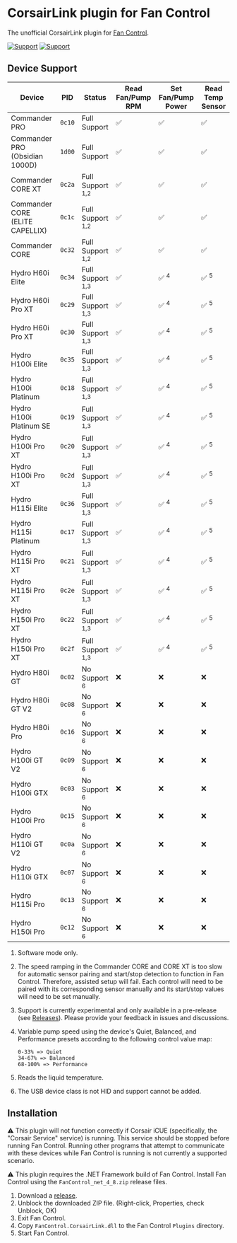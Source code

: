 # CorsairLink plugin for Fan Control

The unofficial CorsairLink plugin for [Fan Control](https://github.com/Rem0o/FanControl.Releases).

[![Support](https://img.shields.io/badge/Support-Venmo-blue?style=for-the-badge&logo=venmo&color=3D95CE)](https://www.venmo.com/u/EvanMulawski)
[![Support](https://img.shields.io/badge/Support-Buy_Me_A_Coffee-yellow?style=for-the-badge&logo=buy%20me%20a%20coffee&color=FFDD00)](https://www.buymeacoffee.com/evanmulawski)

## Device Support

| Device                          | PID    | Status                      | Read Fan/Pump RPM | Set Fan/Pump Power | Read Temp Sensor |
| ------------------------------- | ------ | --------------------------- | ----------------- | ------------------ | ---------------- |
| Commander PRO                   | `0c10` | Full Support                | ✅                | ✅                 | ✅               |
| Commander PRO (Obsidian 1000D)  | `1d00` | Full Support                | ✅                | ✅                 | ✅               |
| Commander CORE XT               | `0c2a` | Full Support <sup>1,2</sup> | ✅                | ✅                 | ✅               |
| Commander CORE (ELITE CAPELLIX) | `0c1c` | Full Support <sup>1,2</sup> | ✅                | ✅                 | ✅               |
| Commander CORE                  | `0c32` | Full Support <sup>1,2</sup> | ✅                | ✅                 | ✅               |
| Hydro H60i Elite                | `0c34` | Full Support <sup>1,3</sup> | ✅                | ✅ <sup>4</sup>    | ✅ <sup>5</sup>  |
| Hydro H60i Pro XT               | `0c29` | Full Support <sup>1,3</sup> | ✅                | ✅ <sup>4</sup>    | ✅ <sup>5</sup>  |
| Hydro H60i Pro XT               | `0c30` | Full Support <sup>1,3</sup> | ✅                | ✅ <sup>4</sup>    | ✅ <sup>5</sup>  |
| Hydro H100i Elite               | `0c35` | Full Support <sup>1,3</sup> | ✅                | ✅ <sup>4</sup>    | ✅ <sup>5</sup>  |
| Hydro H100i Platinum            | `0c18` | Full Support <sup>1,3</sup> | ✅                | ✅ <sup>4</sup>    | ✅ <sup>5</sup>  |
| Hydro H100i Platinum SE         | `0c19` | Full Support <sup>1,3</sup> | ✅                | ✅ <sup>4</sup>    | ✅ <sup>5</sup>  |
| Hydro H100i Pro XT              | `0c20` | Full Support <sup>1,3</sup> | ✅                | ✅ <sup>4</sup>    | ✅ <sup>5</sup>  |
| Hydro H100i Pro XT              | `0c2d` | Full Support <sup>1,3</sup> | ✅                | ✅ <sup>4</sup>    | ✅ <sup>5</sup>  |
| Hydro H115i Elite               | `0c36` | Full Support <sup>1,3</sup> | ✅                | ✅ <sup>4</sup>    | ✅ <sup>5</sup>  |
| Hydro H115i Platinum            | `0c17` | Full Support <sup>1,3</sup> | ✅                | ✅ <sup>4</sup>    | ✅ <sup>5</sup>  |
| Hydro H115i Pro XT              | `0c21` | Full Support <sup>1,3</sup> | ✅                | ✅ <sup>4</sup>    | ✅ <sup>5</sup>  |
| Hydro H115i Pro XT              | `0c2e` | Full Support <sup>1,3</sup> | ✅                | ✅ <sup>4</sup>    | ✅ <sup>5</sup>  |
| Hydro H150i Pro XT              | `0c22` | Full Support <sup>1,3</sup> | ✅                | ✅ <sup>4</sup>    | ✅ <sup>5</sup>  |
| Hydro H150i Pro XT              | `0c2f` | Full Support <sup>1,3</sup> | ✅                | ✅ <sup>4</sup>    | ✅ <sup>5</sup>  |
| Hydro H80i GT                   | `0c02` | No Support <sup>6</sup>     | ❌                | ❌                 | ❌               |
| Hydro H80i GT V2                | `0c08` | No Support <sup>6</sup>     | ❌                | ❌                 | ❌               |
| Hydro H80i Pro                  | `0c16` | No Support <sup>6</sup>     | ❌                | ❌                 | ❌               |
| Hydro H100i GT V2               | `0c09` | No Support <sup>6</sup>     | ❌                | ❌                 | ❌               |
| Hydro H100i GTX                 | `0c03` | No Support <sup>6</sup>     | ❌                | ❌                 | ❌               |
| Hydro H100i Pro                 | `0c15` | No Support <sup>6</sup>     | ❌                | ❌                 | ❌               |
| Hydro H110i GT V2               | `0c0a` | No Support <sup>6</sup>     | ❌                | ❌                 | ❌               |
| Hydro H110i GTX                 | `0c07` | No Support <sup>6</sup>     | ❌                | ❌                 | ❌               |
| Hydro H115i Pro                 | `0c13` | No Support <sup>6</sup>     | ❌                | ❌                 | ❌               |
| Hydro H150i Pro                 | `0c12` | No Support <sup>6</sup>     | ❌                | ❌                 | ❌               |

1. Software mode only.

2. The speed ramping in the Commander CORE and CORE XT is too slow for automatic sensor pairing and start/stop detection to function in Fan Control. Therefore, assisted setup will fail. Each control will need to be paired with its corresponding sensor manually and its start/stop values will need to be set manually.

3. Support is currently experimental and only available in a pre-release (see [Releases](https://github.com/EvanMulawski/FanControl.CorsairLink/releases)). Please provide your feedback in issues and discussions.

4. Variable pump speed using the device's Quiet, Balanced, and Performance presets according to the following control value map:

   ```
   0-33% => Quiet
   34-67% => Balanced
   68-100% => Performance
   ```

5. Reads the liquid temperature.

6. The USB device class is not HID and support cannot be added.

## Installation

⚠ This plugin will not function correctly if Corsair iCUE (specifically, the "Corsair Service" service) is running. This service should be stopped before running Fan Control. Running other programs that attempt to communicate with these devices while Fan Control is running is not currently a supported scenario.

⚠ This plugin requires the .NET Framework build of Fan Control. Install Fan Control using the `FanControl_net_4_8.zip` release files.

1. Download a [release](https://github.com/EvanMulawski/FanControl.CorsairLink/releases).
2. Unblock the downloaded ZIP file. (Right-click, Properties, check Unblock, OK)
3. Exit Fan Control.
4. Copy `FanControl.CorsairLink.dll` to the Fan Control `Plugins` directory.
5. Start Fan Control.
